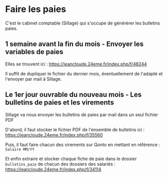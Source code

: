 # Faire les paies

C'est le cabinet comptable (Sillage) qui s'occupe de générèrer les bulletins paies.

## 1 semaine avant la fin du mois - Envoyer les variables de paies

Elles se trouvent ici : https://jeancloude.24eme.fr/index.php/f/48244

Il suffit de dupliquer le fichier du dernier mois, éventuellement de l'adapté et l'envoyer par mail à Sillage.
       
## Le 1er jour ouvrable du nouveau mois - Les bulletins de paies et les virements

Sillage va nous envoyer les bulletins de paies par mail dans un seul fichier PDF

D'abord, il faut stocker le fichier PDF de l'ensemble de bulletins ici : https://jeancloude.24eme.fr/index.php/f/35560

Puis, il faut faire chacun des virements sur Qonto en mettant en référence : `Salaire MM/YY`

Et enfin extraire et stocker chaque fiche de paie dans le dossier `bulletins_paie` de chacun des dossiers des salariés : https://jeancloude.24eme.fr/index.php/f/34114

